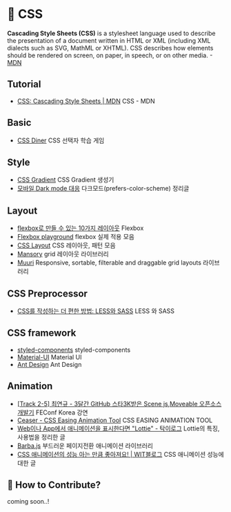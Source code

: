 # 💄 CSS

**Cascading Style Sheets (CSS)** is a stylesheet language used to describe the presentation of a document written in HTML or XML (including XML dialects such as SVG, MathML or XHTML). CSS describes how elements should be rendered on screen, on paper, in speech, or on other media. -[MDN](https://developer.mozilla.org/en-US/docs/Web/CSS)

## Tutorial

- [CSS: Cascading Style Sheets | MDN](https://developer.mozilla.org/en-US/docs/Web/CSS) CSS - MDN

## Basic

- [CSS Diner](http://flukeout.github.io/) CSS 선택자 학습 게임

## Style

- [CSS Gradient](https://cssgradient.io/) CSS Gradient 생성기
- [모바일 Dark mode 대응](https://amati.io/mobile-dark-mode/) 다크모드(prefers-color-scheme) 정리글

## Layout

- [flexbox로 만들 수 있는 10가지 레이아웃](https://d2.naver.com/helloworld/8540176) Flexbox
- [Flexbox playground](https://codepen.io/enxaneta/full/adLPwv) flexbox 실제 적용 모음
- [CSS Layout](https://csslayout.io/) CSS 레이아웃, 패턴 모음
- [Mansory](https://masonry.desandro.com/) grid 레이아웃 라이브러리
- [Muuri](https://muuri.dev/) Responsive, sortable, filterable and draggable grid layouts 라이브러리

## CSS Preprocessor

- [CSS를 작성하는 더 편한 방법: LESS와 SASS](https://taegon.kim/archives/3667) LESS 와 SASS

## CSS framework

- [styled-components](https://styled-components.com/) styled-components
- [Material-UI](https://material-ui.com/) Material UI
- [Ant Design](https://ant.design/) Ant Design

## Animation

- [[Track 2-5] 최연규 - 3달간 GitHub 스타3K받은 Scene js,Moveable 오픈소스 개발기](https://youtu.be/3HVQhbtALDE) FEConf Korea 강연
- [Ceaser - CSS Easing Animation Tool](https://matthewlein.com/tools/ceaser) CSS EASING ANIMATION TOOL
- [Web이나 App에서 애니메이션을 표시한다면 "Lottie" - 탁이로그](https://tagilog.tistory.com/620) Lottie의 특징, 사용법을 정리한 글
- [Barba.js](https://barba.js.org/) 부드러운 페이지전환 애니메이션 라이브러리
- [CSS 애니메이션의 성능 아는 만큼 좋아져요! | WIT블로그](https://wit.nts-corp.com/2020/06/05/6134?fbclid=IwAR147toQIEWLcrZAvkrHmbupRMpqk-AqQuLBGFvh2EWiu_WSnHbz1sEQeKU) CSS 애니메이션 성능에 대한 글

## 👀 How to Contribute?

coming soon..!
